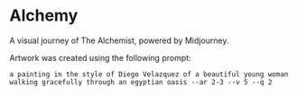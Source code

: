 # Alchemy

A visual journey of The Alchemist, powered by Midjourney.

Artwork was created using the following prompt:

```
a painting in the style of Diego Velazquez of a beautiful young woman walking gracefully through an egyptian oasis --ar 2-3 --v 5 --q 2
```
